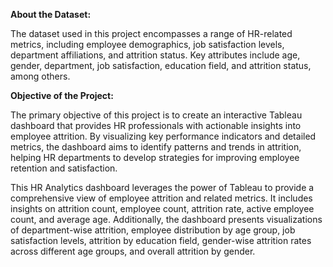 **About the Dataset:**

The dataset used in this project encompasses a range of HR-related metrics, including employee demographics, job satisfaction levels, department affiliations, and attrition status. Key attributes include age, gender, department, job satisfaction, education field, and attrition status, among others.

**Objective of the Project:**

The primary objective of this project is to create an interactive Tableau dashboard that provides HR professionals with actionable insights into employee attrition. By visualizing key performance indicators and detailed metrics, the dashboard aims to identify patterns and trends in attrition, helping HR departments to develop strategies for improving employee retention and satisfaction.

This HR Analytics dashboard leverages the power of Tableau to provide a comprehensive view of employee attrition and related metrics. It includes insights on attrition count, employee count, attrition rate, active employee count, and average age. Additionally, the dashboard presents visualizations of department-wise attrition, employee distribution by age group, job satisfaction levels, attrition by education field, gender-wise attrition rates across different age groups, and overall attrition by gender.
